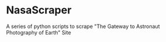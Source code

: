 NasaScraper
===========

A series of python scripts to scrape  "The Gateway to Astronaut Photography of Earth" Site
